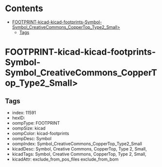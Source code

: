 



Contents
========

* [FOOTPRINT-kicad-kicad-footprints-Symbol-Symbol_CreativeCommons_CopperTop_Type2_Small>](#footprint-kicad-kicad-footprints-symbol-symbol_creativecommons_coppertop_type2_small)
	* [Tags](#tags)

# FOOTPRINT-kicad-kicad-footprints-Symbol-Symbol_CreativeCommons_CopperTop_Type2_Small>

## Tags

- index: 11591
- hexID: 
- oompType: FOOTPRINT
- oompSize: kicad
- oompColor: kicad-footprints
- oompDesc: Symbol
- oompIndex: Symbol_CreativeCommons_CopperTop_Type2_Small
- kicadDesc: Symbol, Creative Commons, CopperTop, Type 2, Small,
- kicadTags: Symbol, Creative Commons, CopperTop, Type 2, Small,
- kicadAttr: exclude_from_pos_files exclude_from_bom
